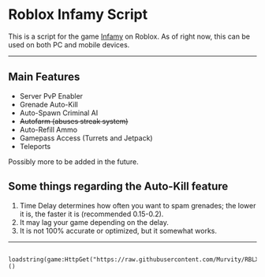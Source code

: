# Roblox Infamy Script
This is a script for the game [Infamy](https://www.roblox.com/games/6182305461/Infamy) on Roblox. As of right now, this can be used on both PC and mobile devices.

-------------------------------------------------------

## Main Features

* Server PvP Enabler
* Grenade Auto-Kill
* Auto-Spawn Criminal AI
* ~~Autofarm (abuses streak system)~~
* Auto-Refill Ammo
* Gamepass Access (Turrets and Jetpack)
* Teleports

Possibly more to be added in the future.

## Some things regarding the Auto-Kill feature
1. Time Delay determines how often you want to spam grenades; the lower it is, the faster it is (recommended 0.15-0.2).
2. It may lag your game depending on the delay.
3. It is not 100% accurate or optimized, but it somewhat works.


--------------------------------------------------------


       loadstring(game:HttpGet("https://raw.githubusercontent.com/Murvity/RBLX_Infamy/refs/heads/main/source.lua"))()

